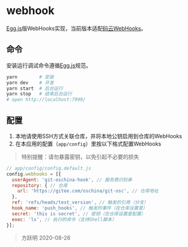 # webhook

[Egg.js]版WebHooks实现，当前版本适配[码云WebHooks]。


## 命令

安装运行调试命令遵循[Egg.js]规范。

```bash
yarn        # 安装
yarn dev    # 开发
yarn start  # 后台运行
yarn stop   # 结束后台运行
# open http://localhost:7999/
```

## 配置

1. 本地请使用SSH方式关联仓库，并将本地公钥启用到仓库的WebHooks
2. 在本应用的配置（`app/config`）里按以下格式配置WebHooks

> 特别提醒：请勿暴露密钥，以免引起不必要的损失

```js
// app/config/config.default.js
config.webhooks = [{
  userAgent: 'git-oschina-hook', // 服务商识别串
  repository: { // 仓库
    url: 'https://gitee.com/oschina/git-osc', // 仓库地址
  },
  ref: 'refs/heads/test_version', // 触发的引用（分支）
  hook_name: 'push_hooks', // 触发的事件（在仓库设置里）
  secret: 'this is secret', // 密钥（在仓库设置里配置）
  exec: 'ls', // 执行的命令（支持Shell脚本）
}];
```

> 方跃明
> 2020-08-26

[Egg.js]: https://eggjs.org
[码云WebHooks]: https://gitee.com/help/categories/40
